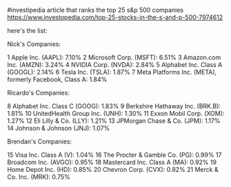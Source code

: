 #investipedia article that ranks the top 25 s&p 500 companies
https://www.investopedia.com/top-25-stocks-in-the-s-and-p-500-7974612

here's the list:

Nick's Companies:

1  Apple Inc. (AAPL): 7.10%
2  Microsoft Corp. (MSFT): 6.51%
3  Amazon.com Inc. (AMZN): 3.24%
4  NVIDIA Corp. (NVDA): 2.84%
5  Alphabet Inc. Class A (GOOGL): 2.14%
6  Tesla Inc. (TSLA): 1.87%
7  Meta Platforms Inc. (META), formerly Facebook, Class A: 1.84%

Ricardo's Companies:

8  Alphabet Inc. Class C (GOOG): 1.83%
9  Berkshire Hathaway Inc. (BRK.B): 1.81%
10  UnitedHealth Group Inc. (UNH): 1.30%
11  Exxon Mobil Corp. (XOM): 1.27%
12  Eli Lilly & Co. (LLY): 1.21%
13  JPMorgan Chase & Co. (JPM): 1.17%
14  Johnson & Johnson (JNJ): 1.07%

Brendan's Companies:

15  Visa Inc. Class A (V): 1.04%
16  The Procter & Gamble Co. (PG): 0.99%
17  Broadcom Inc. (AVGO): 0.95%
18  Mastercard Inc. Class A (MA): 0.92%
19  Home Depot Inc. (HD): 0.85%
20  Chevron Corp. (CVX): 0.82%
21  Merck & Co. Inc. (MRK): 0.75%
